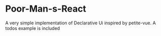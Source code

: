 # Poor-Man-s-React
A very simple implementation of Declarative Ui inspired by petite-vue.
A todos example is included
